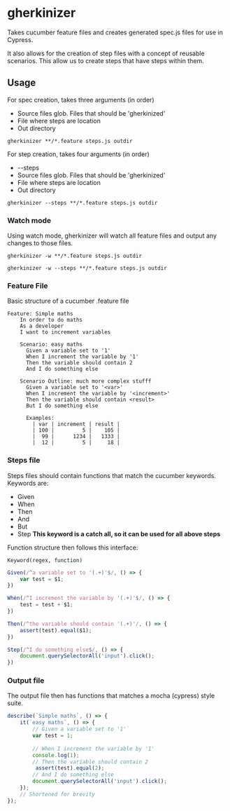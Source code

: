 # gherkinizer
Takes cucumber feature files and creates generated spec.js files for use in Cypress.

It also allows for the creation of step files with a concept of reusable scenarios. This allow us to create steps that have steps within them.

## Usage
For spec creation, takes three arguments (in order)
* Source files glob. Files that should be 'gherkinized'
* File where steps are location
* Out directory

`gherkinizer **/*.feature steps.js outdir`

For step creation, takes four arguments (in order)
* --steps
* Source files glob. Files that should be 'gherkinized'
* File where steps are location
* Out directory

`gherkinizer --steps **/*.feature steps.js outdir`

### Watch mode
Using watch mode, gherkinizer will watch all feature files and output any changes to those files.

`gherkinizer -w **/*.feature steps.js outdir`

`gherkinizer -w --steps **/*.feature steps.js outdir`

### Feature File
Basic structure of a cucumber .feature file
```
Feature: Simple maths
    In order to do maths
    As a developer
    I want to increment variables
  
    Scenario: easy maths
      Given a variable set to '1'
      When I increment the variable by '1'
      Then the variable should contain 2
      And I do something else
  
    Scenario Outline: much more complex stufff
      Given a variable set to '<var>'
      When I increment the variable by '<increment>'
      Then the variable should contain <result>
      But I do something else
  
      Examples:
        | var | increment | result |
        | 100 |         5 |    105 |
        |  99 |      1234 |   1333 |
        |  12 |         5 |     18 |
```

### Steps file
Steps files should contain functions that match the cucumber keywords. Keywords are:
* Given
* When
* Then
* And
* But
* Step **This keyword is a catch all, so it can be used for all above steps**

Function structure then follows this interface: 
```
Keyword(regex, function)
```

```js
Given(/^a variable set to '(.+)'$/, () => {
    var test = $1;
})

When(/^I increment the variable by '(.+)'$/, () => {
    test = test + $1;
})

Then(/^the variable should contain '(.+)'/, () => {
    assert(test).equal($1);
})

Step(/^I do something else$/, () => {
    document.querySelectorAll('input').click();
})
```

### Output file
The output file then has functions that matches a mocha (cypress) style suite.
```js
describe(`Simple maths`, () => {
    it(`easy maths`, () => {
        // Given a variable set to '1'`
        var test = 1;
        
        // When I increment the variable by '1'
        console.log(1);
        // Then the variable should contain 2
         assert(test).equal(2);
        // And I do something else
        document.querySelectorAll('input').click();
    });
    // Shortened for brevity 
});
```